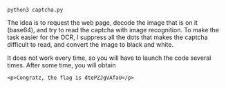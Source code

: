 ```
python3 captcha.py
```

The idea is to request the web page, decode the image that is on it (base64), and try to read the captcha with image recognition. To make the task easier for the OCR, I suppress all the dots that makes the captcha difficult to read, and convert the image to black and white.

It does not work every time, so you will have to launch the code several times. After some time, you will obtain

```
<p>Congratz, the flag is dtePZJgVAfaU</p>
```
